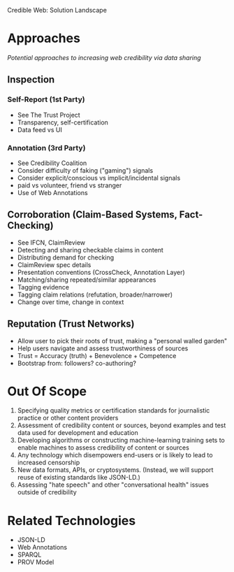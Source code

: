 
Credible Web: Solution Landscape

Approaches
==========

_Potential approaches to increasing web credibility via data sharing_

Inspection
----------

### Self-Report (1st Party)

* See The Trust Project
* Transparency, self-certification
* Data feed vs UI

### Annotation (3rd Party)

* See Credibility Coalition
* Consider difficulty of faking ("gaming") signals
* Consider explicit/conscious vs implicit/incidental signals
* paid vs volunteer, friend vs stranger
* Use of Web Annotations

Corroboration (Claim-Based Systems, Fact-Checking)
--------------------------------------------------

* See IFCN, ClaimReview
* Detecting and sharing checkable claims in content
* Distributing demand for checking
* ClaimReview spec details
* Presentation conventions (CrossCheck, Annotation Layer)
* Matching/sharing repeated/similar appearances
* Tagging evidence
* Tagging claim relations (refutation, broader/narrower)
* Change over time, change in context

Reputation (Trust Networks)
---------------------------

* Allow user to pick their roots of trust, making a "personal walled garden"
* Help users navigate and assess trustworthiness of sources
* Trust = Accuracy (truth) + Benevolence + Competence
* Bootstrap from: followers?  co-authoring? 

Out Of Scope
============

1. Specifying quality metrics or certification standards for journalistic practice or other content providers
2. Assessment of credibility content or sources, beyond examples and test data used for development and education
3. Developing algorithms or constructing machine-learning training sets to enable machines to assess credibility of content or sources
4. Any technology which disempowers end-users or is likely to lead to increased censorship
5. New data formats, APIs, or cryptosystems. (Instead, we will support reuse of existing standards like JSON-LD.)
6. Assessing "hate speech" and other "conversational health" issues outside of credibility

Related Technologies
====================

* JSON-LD
* Web Annotations
* SPARQL
* PROV Model

